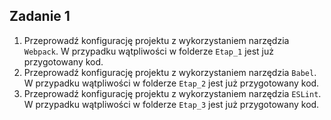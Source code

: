 ## Zadanie 1

1. Przeprowadź konfigurację projektu z wykorzystaniem narzędzia `Webpack`. W przypadku wątpliwości w folderze `Etap_1` jest już przygotowany kod.
2. Przeprowadź konfigurację projektu z wykorzystaniem narzędzia  `Babel`. W przypadku wątpliwości w folderze `Etap_2` jest już przygotowany kod.
3. Przeprowadź konfigurację projektu z wykorzystaniem narzędzia  `ESLint`. W przypadku wątpliwości w folderze `Etap_3` jest już przygotowany kod.
